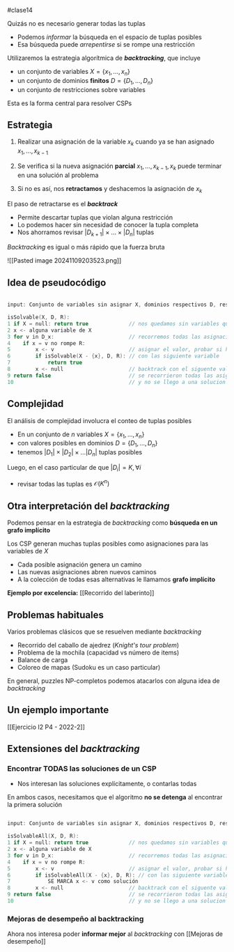#clase14 

Quizás no es necesario generar todas las tuplas

- Podemos *informar* la búsqueda en el espacio de tuplas posibles
- Esa búsqueda puede *arrepentirse* si se rompe una restricción

Utilizaremos la estrategia algorítmica de ***backtracking***, que incluye

- un conjunto de variables $X = \{x_1, \dots, x_n\}$ 
- un conjunto de dominios **finitos** $D = \{D_1, \dots, D_n\}$
- un conjunto de restricciones sobre variables

Esta es la forma central para resolver CSPs

## Estrategia

1. Realizar una asignación de la variable $x_k$ cuando ya se han asignado $x_1, \dots, x_{k-1}$ 

2. Se verifica si la nueva asignación **parcial** $x_1, \dots, x_{k-1}, x_k$  puede terminar en una solución al problema

3. Si no es así, nos **retractamos** y deshacemos la asignación de $x_k$

El paso de retractarse es el ***backtrack***

- Permite descartar tuplas que violan alguna restricción
- Lo podemos hacer sin necesidad de conocer la tupla completa
- Nos ahorramos revisar $|D_{k+1}| \times \dots \times |D_n|$ tuplas

*Backtracking* es igual o más rápido que la fuerza bruta

![[Pasted image 20241109203523.png]]

## Idea de pseudocódigo

```c

input: Conjunto de variables sin asignar X, dominios respectivos D, restricciones R

isSolvable(X, D, R):
1 if X = null: return true             // nos quedamos sin variables que asignar
2 x <- alguna variable de X
3 for v in D_x:                        // recorremos todas las asignaciones de x
4    if x = v no rompe R:
5        x <- v                        // asignar el valor, probar si hay sol
6        if isSolvable(X - {x}, D, R): // con las siguiente variable
7            return true
8        x <- null                     // backtrack con el siguente valor
9 return false                         // se recorrieron todas las asignaciones
10                                     // y no se llego a una solucion
```

## Complejidad

El análisis de complejidad involucra el conteo de tuplas posibles

- En un conjunto de $n$ variables $X = \{x_1, \dots, x_n\}$
- con valores posibles en dominios $D = \{D_1, \dots, D_n\}$
- tenemos $|D_1| \times |D_2| \times \dots |D_n|$ tuplas posibles

Luego, en el caso particular de que $|D_i| = K, \forall i$
- revisar todas las tuplas es $\mathcal{O}(K^n)$


## Otra interpretación del *backtracking*

Podemos pensar en la estrategia de *backtracking* como **búsqueda en un grafo implícito**

Los CSP generan muchas tuplas posibles como asignaciones para las variables de $X$

- Cada posible asignación genera un camino
- Las nuevas asignaciones abren nuevos caminos
- A la colección de todas esas alternativas le llamamos **grafo implícito**

**Ejemplo por excelencia:** [[Recorrido del laberinto]]

## Problemas habituales

Varios problemas clásicos que se resuelven mediante *backtracking*

- Recorrido del caballo de ajedrez (*Knight's tour problem*)
- Problema de la mochila (capacidad vs número de items)
- Balance de carga
- Coloreo de mapas (Sudoku es un caso particular)

En general, puzzles NP-completos podemos atacarlos con alguna idea de *backtracking*

## Un ejemplo importante

[[Ejercicio I2 P4 - 2022-2]]
## Extensiones del *backtracking*

### Encontrar **TODAS** las soluciones de un CSP

- Nos interesan las soluciones explícitamente, o contarlas todas

En ambos casos, necesitamos que el algoritmo **no se detenga** al encontrar la primera solución

```c

input: Conjunto de variables sin asignar X, dominios respectivos D, restricciones R

isSolvableAll(X, D, R):
1 if X = null: return true             // nos quedamos sin variables que asignar
2 x <- alguna variable de X
3 for v in D_x:                        // recorremos todas las asignaciones de x
4    if x = v no rompe R:
5        x <- v                        // asignar el valor, probar si hay sol
6        if isSolvableAll(X - {x}, D, R): // con las siguiente variable
7            SE MARCA x <- v como solución
8        x <- null                     // backtrack con el siguente valor
9 return false                         // se recorrieron todas las asignaciones
10                                     // y no se llego a una solucion
```

### Mejoras de desempeño al backtracking

Ahora nos interesa poder **informar mejor** al *backtracking* con [[Mejoras de desempeño]]
